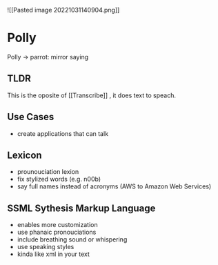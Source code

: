 ![[Pasted image 20221031140904.png]]
# Polly
Polly -> parrot: mirror saying
## TLDR
This is the oposite of [[Transcribe]] , it does text to speach.

## Use Cases
- create applications that can talk

## Lexicon
- prounouciation lexion
- fix stylized words (e.g. n00b)
- say full names instead of acronyms (AWS to Amazon Web Services)

## SSML Sythesis Markup Language
- enables more customization
- use phanaic pronouciations
- include breathing sound or whispering
- use speaking styles
- kinda like xml in your text